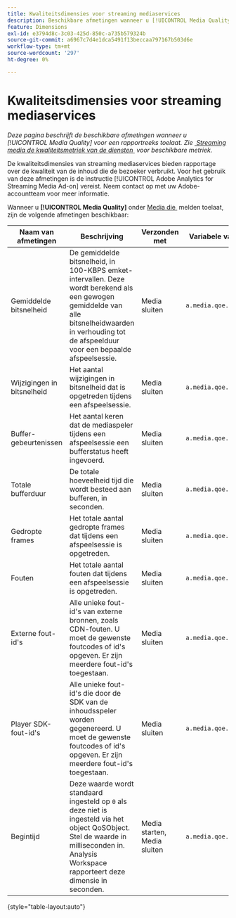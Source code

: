 ```yaml
---
title: Kwaliteitsdimensies voor streaming mediaservices
description: Beschikbare afmetingen wanneer u [!UICONTROL Media Quality] inschakelt voor een rapportsuite.
feature: Dimensions
exl-id: e3794d8c-3c03-425d-850c-a735b579324b
source-git-commit: a6967c7d4e1dca5491f13beccaa797167b503d6e
workflow-type: tm+mt
source-wordcount: '297'
ht-degree: 0%

---
```


# Kwaliteitsdimensies voor streaming mediaservices

*Deze pagina beschrijft de beschikbare afmetingen wanneer u [!UICONTROL Media Quality] voor een rapportreeks toelaat. Zie [&#x200B; Streaming media de kwaliteitsmetriek van de diensten &#x200B;](../metrics/sm-quality.md) voor beschikbare metriek.*

De kwaliteitsdimensies van streaming mediaservices bieden rapportage over de kwaliteit van de inhoud die de bezoeker verbruikt. Voor het gebruik van deze afmetingen is de instructie [!UICONTROL Adobe Analytics for Streaming Media Ad-on] vereist. Neem contact op met uw Adobe-accountteam voor meer informatie.

Wanneer u **[!UICONTROL Media Quality]** onder [&#x200B; Media die &#x200B;](/help/admin/tools/manage-rs/edit-settings/media-management.md) melden toelaat, zijn de volgende afmetingen beschikbaar:

| Naam van afmetingen | Beschrijving | Verzonden met | Variabele van contextgegevens |
| --- | --- | --- | --- |
| Gemiddelde bitsnelheid | De gemiddelde bitsnelheid, in 100-KBPS emket-intervallen. Deze wordt berekend als een gewogen gemiddelde van alle bitsnelheidwaarden in verhouding tot de afspeelduur voor een bepaalde afspeelsessie. | Media sluiten | `a.media.qoe.bitrateAverageBucket` |
| Wijzigingen in bitsnelheid | Het aantal wijzigingen in bitsnelheid dat is opgetreden tijdens een afspeelsessie. | Media sluiten | `a.media.qoe.bitrateChangeCount` |
| Buffer-gebeurtenissen | Het aantal keren dat de mediaspeler tijdens een afspeelsessie een bufferstatus heeft ingevoerd. | Media sluiten | `a.media.qoe.bufferCount` |
| Totale bufferduur | De totale hoeveelheid tijd die wordt besteed aan bufferen, in seconden. | Media sluiten | `a.media.qoe.bufferTime` |
| Gedropte frames | Het totale aantal gedropte frames dat tijdens een afspeelsessie is opgetreden. | Media sluiten | `a.media.qoe.droppedFrameCount` |
| Fouten | Het totale aantal fouten dat tijdens een afspeelsessie is opgetreden. | Media sluiten | `a.media.qoe.errorCount` |
| Externe fout-id&#39;s | Alle unieke fout-id&#39;s van externe bronnen, zoals CDN-fouten. U moet de gewenste foutcodes of id&#39;s opgeven. Er zijn meerdere fout-id&#39;s toegestaan. | Media sluiten | `a.media.qoe.externalErrors` |
| Player SDK-fout-id&#39;s | Alle unieke fout-id&#39;s die door de SDK van de inhoudsspeler worden gegenereerd. U moet de gewenste foutcodes of id&#39;s opgeven. Er zijn meerdere fout-id&#39;s toegestaan. | Media sluiten | `a.media.qoe.playerSdkErrors` |
| Begintijd | Deze waarde wordt standaard ingesteld op `0` als deze niet is ingesteld via het object QoSObject. Stel de waarde in milliseconden in. Analysis Workspace rapporteert deze dimensie in seconden. | Media starten, Media sluiten | `a.media.qoe.timeToStart` |

{style="table-layout:auto"}
